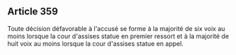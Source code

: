 Article 359
----
Toute décision défavorable à l'accusé se forme à la majorité de six voix au
moins lorsque la cour d'assises statue en premier ressort et à la majorité de
huit voix au moins lorsque la cour d'assises statue en appel.
